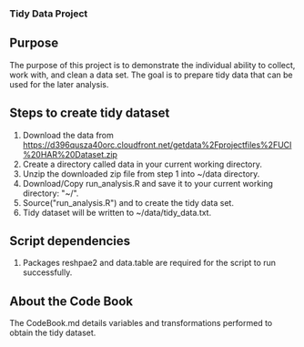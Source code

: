 ### Tidy Data Project

##  Purpose
The purpose of this project is to demonstrate the individual ability to collect, work with, and clean a data set. The goal is to prepare tidy data that can be used for the later analysis.


##  Steps to create tidy dataset

1. Download the data from https://d396qusza40orc.cloudfront.net/getdata%2Fprojectfiles%2FUCI%20HAR%20Dataset.zip 
2. Create a directory called data in your current working directory.
3. Unzip the downloaded zip file from step 1 into ~/data directory.
4. Download/Copy run_analysis.R and save it to your current working directory: "~/".
5. Source("run_analysis.R") and to create the tidy data set.
6. Tidy dataset will be written to ~/data/tidy_data.txt.

##  Script dependencies
1. Packages reshpae2 and data.table are required for the script to run successfully.

##  About the Code Book
The CodeBook.md details variables and transformations performed to obtain the tidy dataset.





